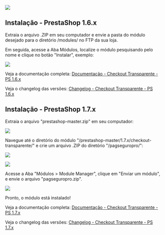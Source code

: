 ![](https://prestabr.com.br/docpagseguropro/master/head_github_master_v4.jpg)

## Instalação - PrestaShop 1.6.x

Extraia o arquivo .ZIP em seu computador e envie a pasta do módulo desejado para o diretório /modules/ no FTP da sua loja.

Em seguida, acesse a Aba Módulos, localize o módulo pesquisando pelo nome e clique no botão "Instalar", exemplo:

![](https://prestabr.com.br/docpagseguropro/16/img01.jpg)

Veja a documentação completa: [Documentação - Checkout Transparente - PS 1.6.x](https://github.com/pagseguro/pagseguro-modulo-prestashop/tree/master/1.6.x/checkout-transparente/pagseguropro)

Veja o changelog das versões: [Changelog - Checkout Transparente - PS 1.6.x](https://github.com/pagseguro/pagseguro-modulo-prestashop/tree/master/1.6.x/checkout-transparente/pagseguropro#changelog)

## Instalação - PrestaShop 1.7.x

Extraia o arquivo "prestashop-master.zip" em seu computador:

![](https://prestabr.com.br/docpagseguropro/17/inst01.jpg)

Navegue até o diretório do módulo "/prestashop-master/1.7.x/checkout-transparente/" e crie um arquivo .ZIP do diretório "/pagseguropro/":

![](https://prestabr.com.br/docpagseguropro/17/inst02.jpg)

![](https://prestabr.com.br/docpagseguropro/17/inst03.jpg)

Acesse a Aba "Módulos > Module Manager", clique em "Enviar um módulo", e envie o arquivo "pagseguropro.zip".

![](https://prestabr.com.br/docpagseguropro/17/inst04.jpg)

Pronto, o módulo está instalado!

Veja a documentação completa: [Documentação - Checkout Transparente - PS 1.7.x](https://github.com/pagseguro/pagseguro-modulo-prestashop/tree/master/1.7.x/checkout-transparente/pagseguropro)

Veja o changelog das versões: [Changelog - Checkout Transparente - PS 1.7.x](https://github.com/pagseguro/pagseguro-modulo-prestashop/tree/master/1.7.x/checkout-transparente/pagseguropro#changelog)
